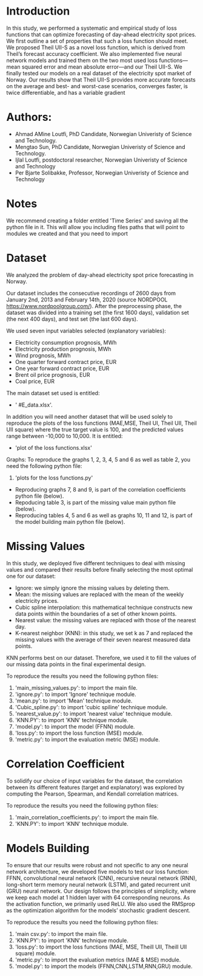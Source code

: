 # Introduction
In this study, we performed a systematic and empirical study of loss functions that can optimize forecasting of day-ahead electricity spot prices. We first outline a set of properties that such a loss function should meet. We proposed Theil UII-S as a novel loss function, which is derived from Theil’s forecast accuracy coefficient. We also implemented five neural network models and trained them on the two most used loss functions—mean squared error and mean absolute error—and our Theil UII-S. We finally tested our models on a real dataset of the electricity spot market of Norway. Our results show that Theil UII-S provides more accurate forecasts on the average and best- and worst-case scenarios, converges faster, is twice differentiable, and has a variable gradient

# Authors:
- Ahmad AMine Loutfi, PhD Candidate, Norwegian Univeristy of Science and Technology.
- Mengtao Sun, PhD Candidate, Norwegian Univeristy of Science and Technology.
- Ijlal Loutfi, postdoctoral researcher, Norwegian Univeristy of Science and Technology
- Per Bjarte Solibakke, Professor, Norwegian Univeristy of Science and Technology

# Notes
We recommend creating a folder entitled 'Time Series' and saving all the python file in it. This will allow you including files paths that will point to modules we created and that you need to import

# Dataset
We analyzed the problem of day-ahead electricity spot price forecasting in Norway. 

Our dataset includes the consecutive recordings of 2600 days from January 2nd, 2013 and February 14th, 2020 (source NORDPOOL https://www.nordpoolgroup.com/). After the preprocessing phase, the dataset was divided into a training set (the first 1600 days), validation set (the next 400 days), and test set (the last 600 days).

We used seven input variables selected (explanatory variables):
- Electricity consumption prognosis, MWh
- Electricity production prognosis, MWh
- Wind prognosis, MWh
- One quarter forward contract price, EUR
- One year forward contract price, EUR
- Brent oil price prognosis, EUR
- Coal price, EUR

The main dataset set used is entitled: 
- ' #E_data.xlsx'. 

In addition you will need another dataset that will be used solely to reproduce the plots of the loss functions (MAE,MSE, Theil UI, Theil UII, Theil UII square) where the true target value is 100, and the predicted values range between -10,000 to 10,000. It is entitled:
- 'plot of the loss functions.xlsx'

Graphs:
To reproduce the graphs 1, 2, 3, 4, 5 and 6 as well as table 2, you  need the following python file:
1. 'plots for the loss functions.py'

- Reproducing graphs 7, 8 and 9, is part of the correlation coefficients python file (below).
- Repoducing table 3, is part of the missing value main python file (below).
- Reproducing tables 4, 5 and 6 as well as graphs 10, 11 and 12, is part of the model building main python file (below).

# Missing Values
In this study, we deployed five different techniques to deal with missing values and compared their results before finally selecting the most optimal one for our dataset:

- Ignore: we simply ignore the missing values by deleting them.
- Mean: the missing values are replaced with the mean of the weekly electricity prices. 
- Cubic spline interpolation: this mathematical technique constructs new data points within the boundaries of a set of other known points. 
- Nearest value: the missing values are replaced with those of the nearest day. 
- K-nearest neighbor (KNN): in this study, we set k as 7 and replaced the missing values with the average of their seven nearest measured data points.  

KNN performs best on our dataset. Therefore, we used it to fill the values of our missing data points in the final experimental design. 

To reproduce the results you need the following python files:
1. 'main_missing_values.py': to import the main file.
2. 'ignore.py': to import 'Ignore' technique module.
3. 'mean.py': to import 'Mean' technique module.
4. 'Cubic_spline.py': to import 'cubic spiline' technique module.
5. 'nearest_value.py': to import 'nearest value' technique module.
6. 'KNN.PY': to import 'KNN' technique module.
7. 'model.py': to import the model (FFNN) module.
8. 'loss.py': to import the loss function (MSE) module.
9. 'metric.py': to import the evaluation metric (MSE) module.

# Correlation Coefficient
To solidify our choice of input variables for the dataset, the correlation between its different features (target and explanatory) was explored by computing the Pearson, Spearman, and Kendall correlation matrices.

To reproduce the results you need the following python files:
1. 'main_correlation_coefficients.py': to import the main file.
2. 'KNN.PY': to import 'KNN' technique module.

# Models Building
To ensure that our results were robust and not specific to any one neural network architecture, we developed five models to test our loss function: FFNN, convolutional neural network (CNN), recursive neural network (RNN), long-short term memory neural network (LSTM), and gated recurrent unit (GRU) neural network.
Our design follows the principles of simplicity, where we keep each model at 1 hidden layer with 64 corresponding neurons. As the activation function, we primarily used ReLU. We also used the RMSprop as the optimization algorithm for the models’ stochastic gradient descent.

To reproduce the results you need the following python files:
1. 'main csv.py': to import the main file.
2. 'KNN.PY': to import 'KNN' technique module.
3. 'loss.py': to import the loss functions (MAE, MSE, Theill UII, Theill UII square) module.
4. 'metric.py': to import the evaluation metrics (MAE & MSE) module.
5. 'model.py': to import the models (FFNN,CNN,LSTM,RNN,GRU) module.
